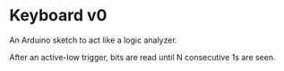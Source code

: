 # Keyboard v0

An Arduino sketch to act like a logic analyzer.

After an active-low trigger, bits are read until N consecutive 1s are seen.
